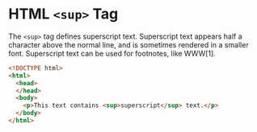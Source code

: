 # HTML `<sup>` Tag

The `<sup>` tag defines superscript text. Superscript text appears half a character above the normal line, and is sometimes rendered in a smaller font. Superscript text can be used for footnotes, like WWW[1].

```html
<!DOCTYPE html>
<html>
  <head>
  </head>
  <body>
    <p>This text contains <sup>superscript</sup> text.</p>
  </body>
</html>
```
